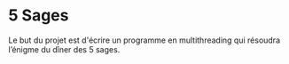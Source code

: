  # 5 Sages

Le but du projet est d'écrire un programme en multithreading qui résoudra l’énigme du dîner des 5 sages.
